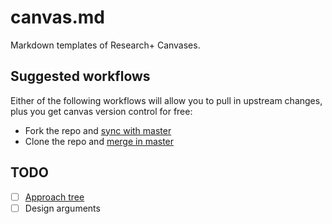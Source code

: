 # canvas.md

Markdown templates of Research+ Canvases.

## Suggested workflows

Either of the following workflows will allow you to pull in upstream changes, plus you get canvas version control for free:

- Fork the repo and [sync with master](https://help.github.com/articles/syncing-a-fork/)
- Clone the repo and [merge in master](https://stackoverflow.com/questions/16955980/git-merge-master-into-feature-branch)

## TODO

- [ ] [Approach tree](https://drive.google.com/file/d/0Bwl9EDkZC3TKT09MVGtlc1VQYW8/view)
- [ ] Design arguments
